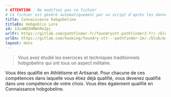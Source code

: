 ```yaml
---
# ATTENTION : Ne modifiez pas ce fichier
# Ce fichier est généré automatiquement par un script d'après les données du module Foundry VTT officiel et de sa traduction
title: Connaissance hobgobeline
titleEn: Hobgoblin Lore
id: 13zaW8ZHRWnRe2pj
urlFr: https://gitlab.com/pathfinder-fr/foundryvtt-pathfinder2-fr/-/blob/master/data/feats/13zaW8ZHRWnRe2pj.htm
urlEn: https://gitlab.com/hooking/foundry-vtt---pathfinder-2e/-/blob/master/packs/data/feats.db/hobgoblin-lore.json
layout: dons
---
```

>Vous avez étudié les exercices et techniques traditionnels hobgobelins qui ont tous un aspect militaire.

Vous êtes qualifié en Athlétisme et Artisanat. Pour chacune de ces compétences dans laquelle vous étiez déjà qualifié, vous devenez qualifié dans une compétence de votre choix. Vous êtes également qualifié en Connaissance hobgobeline.
